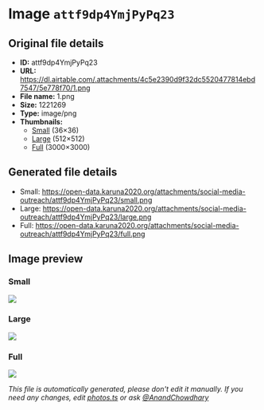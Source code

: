 # Image `attf9dp4YmjPyPq23`

## Original file details

- **ID:** attf9dp4YmjPyPq23
- **URL:** https://dl.airtable.com/.attachments/4c5e2390d9f32dc5520477814ebd7547/5e778f70/1.png
- **File name:** 1.png
- **Size:** 1221269
- **Type:** image/png
- **Thumbnails:**
  - [Small](https://dl.airtable.com/.attachmentThumbnails/3847dc48e99d43d5010257998e3ba63c/41a2155f) (36×36)
  - [Large](https://dl.airtable.com/.attachmentThumbnails/11a36506276060fc76b25e94c53c54ba/92df587e) (512×512)
  - [Full](https://dl.airtable.com/.attachmentThumbnails/66c4e053663f0131f35c46b4e4908f63/4039966f) (3000×3000)

## Generated file details

- Small: https://open-data.karuna2020.org/attachments/social-media-outreach/attf9dp4YmjPyPq23/small.png
- Large: https://open-data.karuna2020.org/attachments/social-media-outreach/attf9dp4YmjPyPq23/large.png
- Full: https://open-data.karuna2020.org/attachments/social-media-outreach/attf9dp4YmjPyPq23/full.png

## Image preview

### Small

![](https://open-data.karuna2020.org/attachments/social-media-outreach/attf9dp4YmjPyPq23/small.png)

### Large

![](https://open-data.karuna2020.org/attachments/social-media-outreach/attf9dp4YmjPyPq23/large.png)

### Full

![](https://open-data.karuna2020.org/attachments/social-media-outreach/attf9dp4YmjPyPq23/full.png)

_This file is automatically generated, please don't edit it manually. If you need any changes, edit [photos.ts](/photos.ts) or ask [@AnandChowdhary](https://github.com/AnandChowdhary)_

